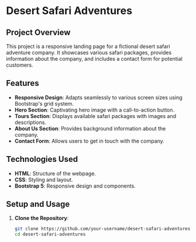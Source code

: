 # Desert Safari Adventures

## Project Overview

This project is a responsive landing page for a fictional desert safari adventure company. It showcases various safari packages, provides information about the company, and includes a contact form for potential customers.

## Features

- **Responsive Design**: Adapts seamlessly to various screen sizes using Bootstrap's grid system.
- **Hero Section**: Captivating hero image with a call-to-action button.
- **Tours Section**: Displays available safari packages with images and descriptions.
- **About Us Section**: Provides background information about the company.
- **Contact Form**: Allows users to get in touch with the company.

## Technologies Used

- **HTML**: Structure of the webpage.
- **CSS**: Styling and layout.
- **Bootstrap 5**: Responsive design and components.

## Setup and Usage

1. **Clone the Repository**:
   ```bash
   git clone https://github.com/your-username/desert-safari-adventures.git
   cd desert-safari-adventures
